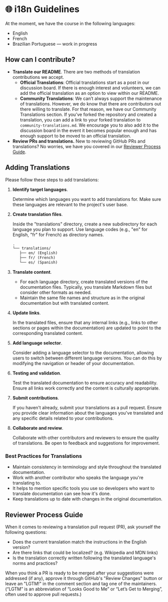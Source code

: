 # 🌐 i18n Guidelines

At the moment, we have the course in the following languages:

- English
- French
- Brazilian Portuguese — work in progress

## How can I contribute?

- **Translate our README**. There are two methods of translation contributions we accept.
  - **Official Translations**: Official translations start as a post in our discussion board. If there is enough interest and volunteers, we can add the official translation as an option to view within our README.
  - **Community Translations**: We can’t always support the maintenance of translations. However, we do know that there are contributors out there willing to translate. For that reason, we have our Community Translations section. If you’ve forked the repository and created a translation, you can add a link to your forked translation to `community-translations.md`. We encourage you to also add it to the discussion board in the event it becomes popular enough and has enough support to be moved to an official translation.
- **Review PRs and translations.** New to reviewing GitHub PRs and translations? No worries, we have you covered in our [Reviewer Process Guide](#reviewer-process-guide).

## Adding Translations

Please follow these steps to add translations:

1. **Identify target languages**.

   Determine which languages you want to add translations for. Make sure these languages are relevant to the project's user base.

2. **Create translation files**.

   Inside the "translations" directory, create a new subdirectory for each language you plan to support. Use language codes (e.g., "en" for English, "fr" for French) as directory names.

   ```markdown
   .
   └── translations/
      ├── en/ (English)
      ├── fr/ (French)
      └── es/ (Spanish)
   ```

3. **Translate content**.

   - For each language directory, create translated versions of the documentation files. Typically, you translate Markdown files but consider other formats as needed.
   - Maintain the same file names and structure as in the original documentation but with translated content.

4. **Update links**.

   In the translated files, ensure that any internal links (e.g., links to other sections or pages within the documentation) are updated to point to the corresponding translated content.

5. **Add language selector**.

   Consider adding a language selector to the documentation, allowing users to switch between different language versions. You can do this by modifying the navigation or header of your documentation.

6. **Testing and validation**.

   Test the translated documentation to ensure accuracy and readability. Ensure all links work correctly and the content is culturally appropriate.

7. **Submit contributions**.

   If you haven't already, submit your translations as a pull request. Ensure you provide clear information about the languages you've translated and any specific details related to your contributions.

8. **Collaborate and review**.

   Collaborate with other contributors and reviewers to ensure the quality of translations. Be open to feedback and suggestions for improvement.

### Best Practices for Translations

- Maintain consistency in terminology and style throughout the translated documentation.
- Work with another contributor who speaks the language you're translating to.
- It helps to mention specific tools you use so developers who want to translate documentation can see how it's done.
- Keep translations up to date with changes in the original documentation.

## Reviewer Process Guide

When it comes to reviewing a translation pull request (PR), ask yourself the following questions:

- Does the current translation match the instructions in the English version?
- Are there links that could be localized? (e.g. Wikipedia and MDN links)
- Is the translation correctly written following the translated language's norms and practices?

When you think a PR is ready to be merged after your suggestions were addressed (if any), approve it through GitHub's "Review Changes" button or leave an "LGTM!" in the comment section and tag one of the maintainers. (“LGTM” is an abbreviation of “Looks Good to Me” or “Let’s Get to Merging”, often used to approve pull requests.)
